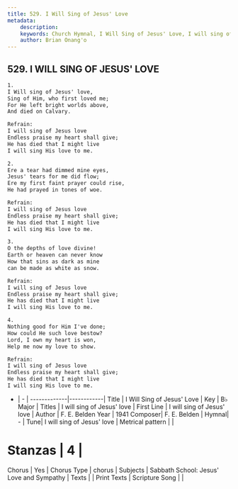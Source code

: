 ```yaml
---
title: 529. I Will Sing of Jesus' Love
metadata:
    description: 
    keywords: Church Hymnal, I Will Sing of Jesus' Love, I will sing of Jesus&#039; love , I will sing of Jesus' love
    author: Brian Onang'o
---
```



## 529. I WILL SING OF JESUS' LOVE

```txt
1.
I Will sing of Jesus' love, 
Sing of Him, who first loved me; 
For He left bright worlds above, 
And died on Calvary. 

Refrain:
I will sing of Jesus love 
Endless praise my heart shall give; 
He has died that I might live 
I will sing His love to me. 

2.
Ere a tear had dimmed mine eyes, 
Jesus' tears for me did flow; 
Ere my first faint prayer could rise, 
He had prayed in tones of woe. 

Refrain:
I will sing of Jesus love 
Endless praise my heart shall give; 
He has died that I might live 
I will sing His love to me. 

3.
O the depths of love divine! 
Earth or heaven can never know 
How that sins as dark as mine 
can be made as white as snow. 

Refrain:
I will sing of Jesus love 
Endless praise my heart shall give; 
He has died that I might live 
I will sing His love to me. 

4.
Nothing good for Him I've done; 
How could He such love bestow? 
Lord, I own my heart is won, 
Help me now my love to show.

Refrain:
I will sing of Jesus love 
Endless praise my heart shall give; 
He has died that I might live 
I will sing His love to me. 

```

- |   -  |
-------------|------------|
Title | I Will Sing of Jesus' Love |
Key | B♭ Major |
Titles | I will sing of Jesus' love |
First Line | I will sing of Jesus&#039; love  |
Author | F. E. Belden
Year | 1941
Composer| F. E. Belden |
Hymnal|  - |
Tune| I will sing of Jesus&#039; love |
Metrical pattern | |
# Stanzas | 4 |
Chorus | Yes |
Chorus Type | chorus |
Subjects | Sabbath School: Jesus' Love and Sympathy |
Texts |  |
Print Texts | 
Scripture Song |  |
  
